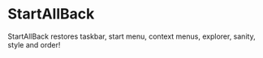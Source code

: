 # StartAllBack
StartAllBack restores taskbar, start menu, context menus, explorer, sanity, style and order!
